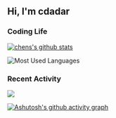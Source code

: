 ## Hi, I'm cdadar



### Coding Life

[![chens's github stats](https://github-readme-stats.vercel.app/api?username=cdadar&show_icons=true)](https://github.com/anuraghazra/github-readme-stats)


![Most Used Languages](https://github-readme-stats.vercel.app/api/top-langs/?username=cdadar&layout=compact&langs_count=100&hide=HTML,TeX,Roff,Makefile,CSS,Gherkin,PHP,Perl)

### Recent Activity

![](https://github-profile-summary-cards.vercel.app/api/cards/profile-details?username=cdadar&theme=vue)
  
[![Ashutosh's github activity graph](https://github-readme-activity-graph.vercel.app/graph?username=cdadar&theme=dracula)](https://github.com/ashutosh00710/github-readme-activity-graph)
